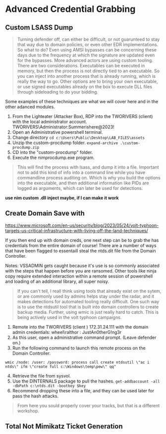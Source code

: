 # Advanced Credential Grabbing



## Custom LSASS Dump

> Turning defender off, can either be difficult, or not guarunteed to stay that way due to domain policies, or even other EDR implementations. So what to do?
> Even using AMSI bypasses can be concerning these days due to the frequency at which the signature are updated even for the bypasses. 
> More advanced actors are using custom tooling.  There are two considerations.  Executables can be executed in memory, but then the process is not directly tied to an executable. So you can inject into another process that is already running, which is really the way to go.
> Other options are to bring your own executable, or use signed executables already on the box to execute DLL files through sideloading to do your bidding.

Some examples of these techniques are what we will cover here and in the other adanced modules.

1. From the Lighteater (Attacker Box), RDP into the TWORIVERS (client) with the local administrator account.  TWORIVERS\Administrator:Summerishere@2023!
2. Open an Administrative powershell terminal.
3. Change directory `cd c:\Users\Public\Desktop\LAB_FILES\assets`
4. Unzip the custom-procdump folder.
`expand-archive .\custom-procdump.zip`
5. CD into the "custom-procdump" folder.
6. Execute the nimprocdump.exe program.
> This will find the process with lsass, and dump it into a file.  Important not to add this kind of info into a command line while you have commandline process auditing on. Which is why you build the options into the executable, and then additional information like PIDs are logged as arguments, which can later be used for detections.

**use nim custom .dll inject maybe, if I can make it work**

## Create Domain Save with 
https://www.microsoft.com/en-us/security/blog/2023/05/24/volt-typhoon-targets-us-critical-infrastructure-with-living-off-the-land-techniques/

If you then end up with domain creds, one next step can be to grab the has credentials from the entire domain of course! There are a number of ways that have been flagged to essentaill steal the ntds.dit file from the Domain Controller.

Notes: VSSADMIN gets caught because it's use is so commonly associated with the steps that happen before you are ransomed.  Other tools like ninja copy require extended interaction within a remote session of powershell and loading of an additional library, all super noisy.

> If you can't tell, I reall think using tools that already exist on the sytem, or are commonly used by admins helps stay under the radar, and it makes detections for automated tooling really difficult. One such way is to use the ntdsutil tool that is built into domain controllers to create backup media.  Further, using wmic is just really hard to catch.  This is being actively used in the volt typhoon campaigns.

1. Remote into the TWORIVERS (client ) 172.31.24.111 with the domain admin credentials: wheel\ralthor : JustAn0therG!ng3r
2. As this user, open a administrative command prompt. (Leave defender on.)
3. Run the following command to launch this remote process on the Domain Controller.

```batch
wmic /node: /user: /password: process call create ntdsutil \"ac i ntds\" ifm \"create full c:\Windows\temp\pew\" qq"
```
4. Retrieve the file from sysvol.
5. Use the DINTERNALS package to pull the hashes.
`get-addbaccount -all -dbPath c:\ntds.dit -bootkey $key`
6. Recommend dropping these into a file, and they can be used later for pass the hash attacks.


> From here you sould properly cover your tracks, but that is a different workshop.

## Total Not Mimikatz Ticket Generation


